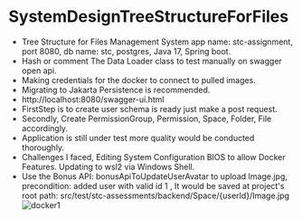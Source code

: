# SystemDesignTreeStructureForFiles
* Tree Structure for Files Management System app name:  stc-assignment, port 8080, db name: stc, postgres, Java 17, Spring boot.
* Hash or comment The Data Loader class to test manually on swagger open api.
* Making credentials for the docker to connect to pulled images.
* Migrating to Jakarta Persistence is recommended. 
* http://localhost:8080/swagger-ui.html
* FirstStep is to create user schema is ready just make a post request.
* Secondly, Create PermissionGroup, Permission, Space, Folder, File accordingly.
* Application is still under test more quality would be conducted thoroughly.
* Challenges I faced, Editing System Configuration BIOS to allow Docker Features.
  Updating to wsl2 via Windows Shell.
* Use the Bonus API: bonusApiToUpdateUserAvatar to upload Image.jpg, precondition: added user with valid id 1 , It would be saved at project's root path: src/test/stc-assessments/backend/Space/{userId}/Image.jpg
![docker1](https://github.com/mahmoudfawzy9/SystemDesignTreeStructureForFiles/assets/47506233/9df84504-049b-4c7b-89c2-e157e31b54e7)
